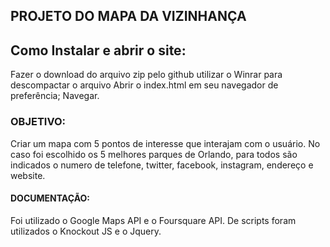## PROJETO DO MAPA DA VIZINHANÇA

## Como Instalar e abrir o site:

Fazer o download do arquivo zip pelo github
utilizar o Winrar para descompactar o arquivo
Abrir o index.html em seu navegador de preferência;
Navegar.

### OBJETIVO:

Criar um mapa com 5 pontos de interesse que interajam com o usuário.
No caso foi escolhido os 5 melhores parques de Orlando, para todos são indicados o numero de telefone,
twitter, facebook, instagram, endereço e website.

#### DOCUMENTAÇÃO:

Foi utilizado o Google Maps API e o Foursquare API.
De scripts foram utilizados o Knockout JS e o Jquery.
